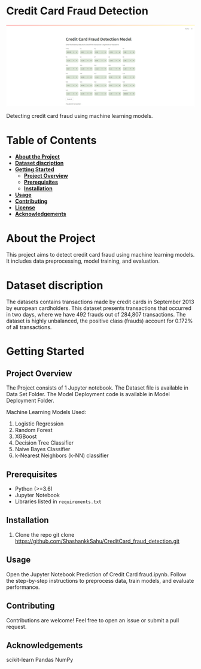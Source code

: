 # Credit Card Fraud Detection
<img src="https://github.com/ShashankkSahu/CreditCard_fraud_detection/blob/master/Model%20Deployment/Model_GUI.png">

Detecting credit card fraud using machine learning models.

# Table of Contents
- **[About the Project](#1)**
- **[Dataset discription](#1.1)**
- **[Getting Started](#2)**
  - **[Project Overview](#2.1.1)**
  - **[Prerequisites](#2.1)**
  - **[Installation](#2.2)**
- **[Usage](#3)**
- **[Contributing](#4)**
- **[License]()**
- **[Acknowledgements](#6)**

<a id='1'></a>
# About the Project
This project aims to detect credit card fraud using machine learning models. It includes data preprocessing, model training, and evaluation.

<a id='1.1'></a>
# Dataset discription
The datasets contains transactions made by credit cards in September 2013 by european cardholders. This dataset presents transactions that occurred in two days, where we have 492 frauds out of 284,807 transactions. The dataset is highly unbalanced, the positive class (frauds) account for 0.172% of all transactions.

<a id='2'></a>
# Getting Started

<a id='2.1.1'></a>
## Project Overview
The Project consists of 1 Jupyter notebook.
The Dataset file is available in Data Set Folder.
The Model Deployment code is available in Model Deployment Folder.

Machine Learning Models Used:
  1. Logistic Regression
  2. Random Forest
  3. XGBoost
  4. Decision Tree Classifier
  5. Naive Bayes Classifier
  6. k-Nearest Neighbors (k-NN) classifier

<a id='2.1'></a>
## Prerequisites
* Python (>=3.6)
* Jupyter Notebook
* Libraries listed in `requirements.txt`

<a id='2.2'></a>
## Installation
  1. Clone the repo
      git clone https://github.com/ShashankkSahu/CreditCard_fraud_detection.git
     
<a id='3'></a>     
## Usage
Open the Jupyter Notebook Prediction of Credit Card fraud.ipynb. Follow the step-by-step instructions to preprocess data, train models, and evaluate performance.

<a id='4'></a>
## Contributing
Contributions are welcome! Feel free to open an issue or submit a pull request.

<a id='6'></a>
## Acknowledgements
scikit-learn Pandas NumPy
